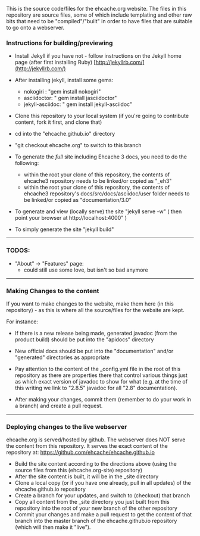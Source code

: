 
This is the source code/files for the ehcache.org website.  The files in this repository are source files, some of which include templating and other raw bits that need to be "compiled"/"built" in order to have files that are suitable to go onto a webserver.

### Instructions for building/previewing

* Install Jekyll if you have not - follow instructions on the Jekyll home page (after first installing Ruby)
[http://jekyllrb.com/](http://jekyllrb.com/)

* After installing jekyll, install some gems:
  * nokogiri : "gem install nokogiri"
  * asciidoctor: " gem install jasciidoctor"
  * jekyll-asciidoc: " gem install jekyll-asciidoc"

* Clone this repository to your local system (if you're going to contribute content, fork it first, and clone that)
* cd into the "ehcache.github.io" directory
* "git checkout ehcache.org" to switch to this branch


* To generate the *full* site including Ehcache 3 docs, you need to do the following:
  * within the root your clone of this repository, the contents of ehcache3 repository needs to be linked/or copied as "_eh3"
  * within the root your clone of this repository, the contents of ehcache3 repository's docs/src/docs/asciidoc/user folder needs to be linked/or copied as "documentation/3.0"

* To generate and view (locally serve) the site "jekyll serve -w"   ( then point your browser at http://localhost:4000" )
* To simply generate the site "jekyll build"  

---


### TODOS:

* "About" -> "Features" page:
  * could still use some love, but isn't so bad anymore

---

### Making Changes to the content

If you want to make changes to the website, make them here (in this repository) - as this is where all the source/files for the website are kept.

For instance:

* If there is a new release being made, generated javadoc (from the product build) should be put into the "apidocs" directory
* New official docs should be put into the "documentation" and/or "generated" directories as appropriate
* Pay attention to the content of the _config.yml file in the root of this repository as there are properties there that control various things just as which exact version of javadoc to show for what (e.g. at the time of this writing we link to "2.8.5" javadoc for all "2.8" documentation).


* After making your changes, commit them (remember to do your work in a branch) and create a pull request.

---

### Deploying changes to the live webserver

ehcache.org is served/hosted by github.   The webserver does NOT serve the content from this repository.  It serves the exact content of the repository at:  https://github.com/ehcache/ehcache.github.io

* Build the site content according to the directions above (using the source files from this (ehcache.org-site) repository)
* After the site content is built, it will be in the _site directory
* Clone a local copy (or if you have one already, pull in all updates) of the ehcache.github.io repository
* Create a branch for your updates, and switch to (checkout) that branch
* Copy all content from the _site directory you just built from this repository into the root of your new branch of the other repository
* Commit your changes and make a pull request to get the content of that branch into the master branch of the ehcache.github.io repository (which will then make it "live").


